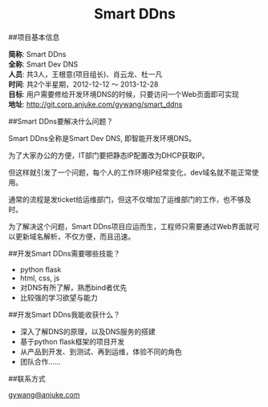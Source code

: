 <h1 align="center">Smart DDns</h1>

##项目基本信息

__简称__: Smart DDns<br/>
__全称__: Smart Dev DNS<br/>
__人员__: 共3人，王根意(项目组长)、肖云龙、杜一凡<br/>
__时间__: 共2个半星期，2012-12-12 ～ 2013-12-28<br/>
__目标__: 用户需要修给开发环境DNS的时候，只要访问一个Web页面即可实现<br/>
__地址__: http://git.corp.anjuke.com/gywang/smart_ddns<br/>

##Smart DDns要解决什么问题？

Smart DDns全称是Smart Dev DNS, 即智能开发环境DNS。

为了大家办公的方便，IT部门要把静态IP配置改为DHCP获取IP。

但这样就引发了一个问题，每个人的工作环境IP经常变化，dev域名就不能正常使用。

通常的流程是发ticket给运维部门，但这不仅增加了运维部门的工作，也不够及时。

为了解决这个问题，Smart DDns项目应运而生，工程师只需要通过Web界面就可以更新域名解析，不仅方便，而且迅速。

##开发Smart DDns需要哪些技能？

* python flask
* html, css, js
* 对DNS有所了解，熟悉bind者优先
* 比较强的学习欲望与能力

##开发Smart DDns我能收获什么？

* 深入了解DNS的原理，以及DNS服务的搭建
* 基于python flask框架的项目开发
* 从产品到开发、到测试、再到运维，体验不同的角色
* 团队合作……

##联系方式

gywang@anjuke.com
